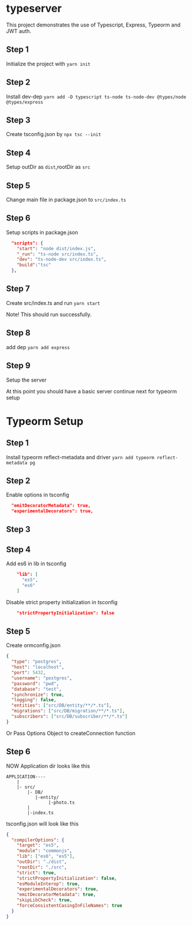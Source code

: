 # typeserver

This project demonstrates the use of Typescript, Express, Typeorm and JWT auth.

## Step 1

Initialize the project with `yarn init`

## Step 2

Install dev-dep `yarn add -D typescript ts-node ts-node-dev @types/node @types/express`

## Step 3

Create tsconfig.json by `npx tsc --init`

## Step 4

Setup outDir as `dist`,rootDir as `src`

## Step 5

Change main file in package.json to `src/index.ts`

## Step 6

Setup scripts in package.json

```json
  "scripts": {
    "start": "node dist/index.js",
    "_run": "ts-node src/index.ts",
    "dev": "ts-node-dev src/index.ts",
    "build":"tsc"
  },
```

## Step 7

Create src/index.ts and run `yarn start`

Note! This should run successfully.

## Step 8

add dep `yarn add express`

## Step 9

Setup the server

At this point you should have a basic server continue next for typeorm setup

# Typeorm Setup

## Step 1

Install typeorm reflect-metadata and driver `yarn add typeorm reflect-metadata pg`

## Step 2

Enable options in tsconfig

```json
  "emitDecoratorMetadata": true,
  "experimentalDecorators": true,
```

## Step 3

## Step 4

Add es6 in lib in tsconfig

```json
    "lib": [
      "es5",
      "es6"
    ]
```

Disable strict property initialization in tsconfig

```json
    "strictPropertyInitialization": false
```

## Step 5

Create ormconfig.json

```json
{
  "type": "postgres",
  "host": "localhost",
  "port": 5432,
  "username": "postgres",
  "password": "pwd",
  "database": "test",
  "synchronize": true,
  "logging": false,
  "entities": ["src/DB/entity/**/*.ts"],
  "migrations": ["src/DB/migration/**/*.ts"],
  "subscribers": ["src/DB/subscriber/**/*.ts"]
}
```

Or Pass Options Object to createConnection function

## Step 6

NOW Application dir looks like this

```
APPLICATION----
    |
    |- src/
        |- DB/
           |-entity/
                |-photo.ts
        |
        |-index.ts
```

tsconfig.json will look like this

```json
{
  "compilerOptions": {
    "target": "es5",
    "module": "commonjs",
    "lib": ["es6", "es5"],
    "outDir": "./dist",
    "rootDir": "./src",
    "strict": true,
    "strictPropertyInitialization": false,
    "esModuleInterop": true,
    "experimentalDecorators": true,
    "emitDecoratorMetadata": true,
    "skipLibCheck": true,
    "forceConsistentCasingInFileNames": true
  }
}
```
